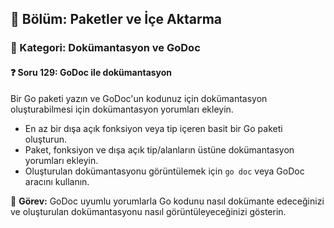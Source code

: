 ## 📘 Bölüm: Paketler ve İçe Aktarma  
### 🔹 Kategori: Dokümantasyon ve GoDoc  
#### ❓ Soru 129: GoDoc ile dokümantasyon

Bir Go paketi yazın ve GoDoc'un kodunuz için dokümantasyon oluşturabilmesi için dokümantasyon yorumları ekleyin.

- En az bir dışa açık fonksiyon veya tip içeren basit bir Go paketi oluşturun.
- Paket, fonksiyon ve dışa açık tip/alanların üstüne dokümantasyon yorumları ekleyin.
- Oluşturulan dokümantasyonu görüntülemek için `go doc` veya GoDoc aracını kullanın.

🔧 **Görev:** GoDoc uyumlu yorumlarla Go kodunu nasıl dokümante edeceğinizi ve oluşturulan dokümantasyonu nasıl görüntüleyeceğinizi gösterin.
